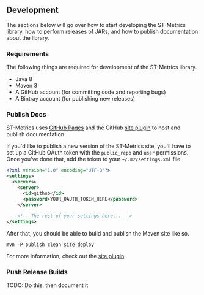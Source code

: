 ## Development

The sections below will go over how to start developing the ST-Metrics library, how to perform
releases of JARs, and how to publish documentation about the library. 

### Requirements

The following things are required for development of the ST-Metrics library.

* Java 8
* Maven 3
* A GitHub account (for committing code and reporting bugs)
* A Bintray account (for publishing new releases)

### Publish Docs

ST-Metrics uses [GitHub Pages](https://pages.github.com/) and the GitHub 
[site plugin](https://github.com/github/maven-plugins) to host and publish documentation. 

If you'd like to publish a new version of the ST-Metrics site, you'll have to set up a GitHub
OAuth token with the `public_repo` and `user` permissions. Once you've done that, add the token
to your `~/.m2/settings.xml` file.

```xml
<?xml version="1.0" encoding="UTF-8"?>
<settings>
  <servers>
    <server>
      <id>github</id>
      <password>YOUR_OAUTH_TOKEN_HERE</password>
    </server>
    
    <!-- The rest of your settings here... -->
</settings>
```

After that, you should be able to build and publish the Maven site like so.

```
mvn -P publish clean site-deploy
```

For more information, check out the [site plugin](https://github.com/github/maven-plugins).

### Push Release Builds

TODO: Do this, then document it
